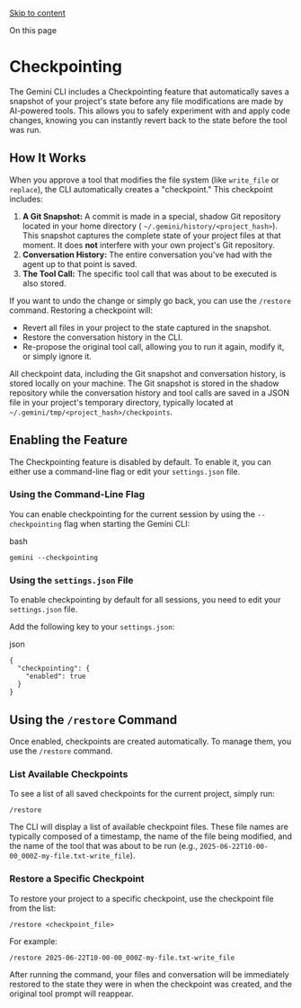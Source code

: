 [Skip to content](https://gemini-cli.xyz/docs/en/checkpointing#VPContent)

On this page

# Checkpointing [​](https://gemini-cli.xyz/docs/en/checkpointing\#checkpointing)

The Gemini CLI includes a Checkpointing feature that automatically saves a snapshot of your project's state before any file modifications are made by AI-powered tools. This allows you to safely experiment with and apply code changes, knowing you can instantly revert back to the state before the tool was run.

## How It Works [​](https://gemini-cli.xyz/docs/en/checkpointing\#how-it-works)

When you approve a tool that modifies the file system (like `write_file` or `replace`), the CLI automatically creates a "checkpoint." This checkpoint includes:

1. **A Git Snapshot:** A commit is made in a special, shadow Git repository located in your home directory ( `~/.gemini/history/<project_hash>`). This snapshot captures the complete state of your project files at that moment. It does **not** interfere with your own project's Git repository.
2. **Conversation History:** The entire conversation you've had with the agent up to that point is saved.
3. **The Tool Call:** The specific tool call that was about to be executed is also stored.

If you want to undo the change or simply go back, you can use the `/restore` command. Restoring a checkpoint will:

- Revert all files in your project to the state captured in the snapshot.
- Restore the conversation history in the CLI.
- Re-propose the original tool call, allowing you to run it again, modify it, or simply ignore it.

All checkpoint data, including the Git snapshot and conversation history, is stored locally on your machine. The Git snapshot is stored in the shadow repository while the conversation history and tool calls are saved in a JSON file in your project's temporary directory, typically located at `~/.gemini/tmp/<project_hash>/checkpoints`.

## Enabling the Feature [​](https://gemini-cli.xyz/docs/en/checkpointing\#enabling-the-feature)

The Checkpointing feature is disabled by default. To enable it, you can either use a command-line flag or edit your `settings.json` file.

### Using the Command-Line Flag [​](https://gemini-cli.xyz/docs/en/checkpointing\#using-the-command-line-flag)

You can enable checkpointing for the current session by using the `--checkpointing` flag when starting the Gemini CLI:

bash

```
gemini --checkpointing
```

### Using the `settings.json` File [​](https://gemini-cli.xyz/docs/en/checkpointing\#using-the-settings-json-file)

To enable checkpointing by default for all sessions, you need to edit your `settings.json` file.

Add the following key to your `settings.json`:

json

```
{
  "checkpointing": {
    "enabled": true
  }
}
```

## Using the `/restore` Command [​](https://gemini-cli.xyz/docs/en/checkpointing\#using-the-restore-command)

Once enabled, checkpoints are created automatically. To manage them, you use the `/restore` command.

### List Available Checkpoints [​](https://gemini-cli.xyz/docs/en/checkpointing\#list-available-checkpoints)

To see a list of all saved checkpoints for the current project, simply run:

```
/restore
```

The CLI will display a list of available checkpoint files. These file names are typically composed of a timestamp, the name of the file being modified, and the name of the tool that was about to be run (e.g., `2025-06-22T10-00-00_000Z-my-file.txt-write_file`).

### Restore a Specific Checkpoint [​](https://gemini-cli.xyz/docs/en/checkpointing\#restore-a-specific-checkpoint)

To restore your project to a specific checkpoint, use the checkpoint file from the list:

```
/restore <checkpoint_file>
```

For example:

```
/restore 2025-06-22T10-00-00_000Z-my-file.txt-write_file
```

After running the command, your files and conversation will be immediately restored to the state they were in when the checkpoint was created, and the original tool prompt will reappear.